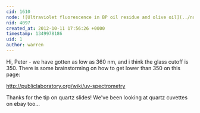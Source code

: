 ```yaml
---
cid: 1610
node: ![Ultraviolet fluorescence in BP oil residue and olive oil](../notes/warren/10-1-2012/ultraviolet-fluorescence-bp-oil-residue-and-olive-oil)
nid: 4097
created_at: 2012-10-11 17:56:26 +0000
timestamp: 1349978186
uid: 1
author: warren
---
```


Hi, Peter - we have gotten as low as 360 nm, and i think the glass cutoff is 350. There is some brainstorming on how to get lower than 350 on this page:

http://publiclaboratory.org/wiki/uv-spectrometry

Thanks for the tip on quartz slides! We've been looking at quartz cuvettes on ebay too...